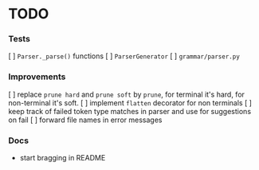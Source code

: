 # TODO

### Tests
[ ] `Parser._parse()` functions
[ ] `ParserGenerator`
[ ] `grammar/parser.py`

### Improvements
[ ] replace `prune hard` and `prune soft` by `prune`, for terminal it's hard, for non-terminal it's soft.
[ ] implement `flatten` decorator for non terminals
[ ] keep track of failed token type matches in parser and use for suggestions on fail
[ ] forward file names in error messages



### Docs
- start bragging in README
